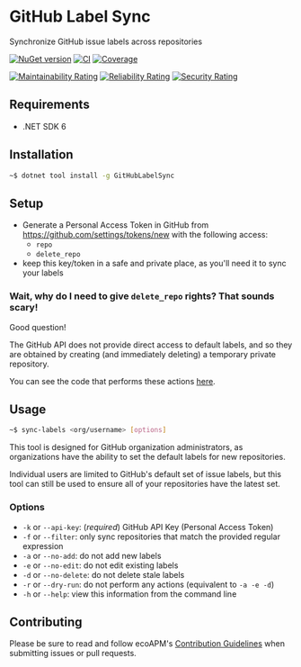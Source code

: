 # GitHub Label Sync

Synchronize GitHub issue labels across repositories

[![NuGet version](https://img.shields.io/nuget/v/GitHubLabelSync?logo=nuget&label=Install)](https://nuget.org/packages/GitHubLabelSync)
[![CI](https://github.com/ecoAPM/GitHubLabelSync/actions/workflows/CI.yml/badge.svg)](https://github.com/ecoAPM/GitHubLabelSync/actions/workflows/CI.yml)
[![Coverage](https://sonarcloud.io/api/project_badges/measure?project=ecoAPM_GitHubLabelSync&metric=coverage)](https://sonarcloud.io/dashboard?id=ecoAPM_GitHubLabelSync)

[![Maintainability Rating](https://sonarcloud.io/api/project_badges/measure?project=ecoAPM_GitHubLabelSync&metric=sqale_rating)](https://sonarcloud.io/dashboard?id=ecoAPM_GitHubLabelSync)
[![Reliability Rating](https://sonarcloud.io/api/project_badges/measure?project=ecoAPM_GitHubLabelSync&metric=reliability_rating)](https://sonarcloud.io/dashboard?id=ecoAPM_GitHubLabelSync)
[![Security Rating](https://sonarcloud.io/api/project_badges/measure?project=ecoAPM_GitHubLabelSync&metric=security_rating)](https://sonarcloud.io/dashboard?id=ecoAPM_GitHubLabelSync)

## Requirements

- .NET SDK 6

## Installation

```bash
~$ dotnet tool install -g GitHubLabelSync
```

## Setup

- Generate a Personal Access Token in GitHub from https://github.com/settings/tokens/new with the following access:
  - `repo`
  - `delete_repo`
- keep this key/token in a safe and private place, as you'll need it to sync your labels

### Wait, why do I need to give `delete_repo` rights? That sounds scary!

Good question!

The GitHub API does not provide direct access to default labels, and so they are obtained by creating (and immediately deleting) a temporary private repository.

You can see the code that performs these actions [here](https://github.com/ecoAPM/GitHubLabelSync/blob/1.0.0/src/Synchronizer.cs#L75-L83).

## Usage

```bash
~$ sync-labels <org/username> [options]
```

This tool is designed for GitHub organization administrators, as organizations have the ability to set the default labels for new repositories.

Individual users are limited to GitHub's default set of issue labels, but this tool can still be used to ensure all of your repositories have the latest set.

### Options

- `-k` or `--api-key`: (*required*) GitHub API Key (Personal Access Token)
- `-f` or `--filter`: only sync repositories that match the provided regular expression
- `-a` or `--no-add`: do not add new labels
- `-e` or `--no-edit`: do not edit existing labels
- `-d` or `--no-delete`: do not delete stale labels
- `-r` or `--dry-run`: do not perform any actions (equivalent to `-a -e -d`)
- `-h` or `--help`: view this information from the command line

## Contributing

Please be sure to read and follow ecoAPM's [Contribution Guidelines](CONTRIBUTING.md) when submitting issues or pull requests.